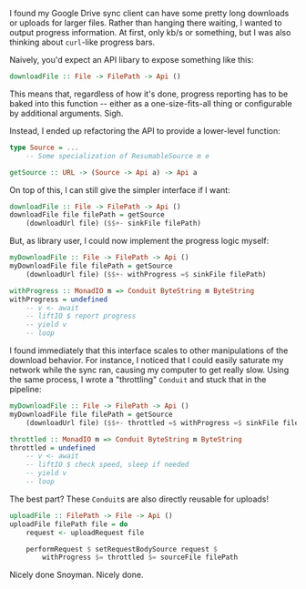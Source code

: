 I found my Google Drive sync client can have some pretty long downloads or
uploads for larger files. Rather than hanging there waiting, I wanted to output
progress information. At first, only kb/s or something, but I was also thinking
about `curl`-like progress bars.

Naively, you'd expect an API libary to expose something like this:

```haskell
downloadFile :: File -> FilePath -> Api ()
```

This means that, regardless of how it's done, progress reporting has to be baked
into this function -- either as a one-size-fits-all thing or configurable by
additional arguments. Sigh.

Instead, I ended up refactoring the API to provide a lower-level function:

```haskell
type Source = ...
    -- Some specialization of ResumableSource m e

getSource :: URL -> (Source -> Api a) -> Api a
```

On top of this, I can still give the simpler interface if I want:

```haskell
downloadFile :: File -> FilePath -> Api ()
downloadFile file filePath = getSource
    (downloadUrl file) ($$+- sinkFile filePath)
```

But, as library user, I could now implement the progress logic myself:

```haskell
myDownloadFile :: File -> FilePath -> Api ()
myDownloadFile file filePath = getSource
    (downloadUrl file) ($$+- withProgress =$ sinkFile filePath)

withProgress :: MonadIO m => Conduit ByteString m ByteString
withProgress = undefined
    -- v <- await
    -- liftIO $ report progress
    -- yield v
    -- loop
```

I found immediately that this interface scales to other manipulations of the
download behavior. For instance, I noticed that I could easily saturate my
network while the sync ran, causing my computer to get really slow. Using the
same process, I wrote a "throttling" `Conduit` and stuck that in the pipeline:

```haskell
myDownloadFile :: File -> FilePath -> Api ()
myDownloadFile file filePath = getSource
    (downloadUrl file) ($$+- throttled =$ withProgress =$ sinkFile filePath)

throttled :: MonadIO m => Conduit ByteString m ByteString
throttled = undefined
    -- v <- await
    -- liftIO $ check speed, sleep if needed
    -- yield v
    -- loop
```

The best part? These `Conduit`s are also directly reusable for uploads!

```haskell
uploadFile :: FilePath -> File -> Api ()
uploadFile filePath file = do
    request <- uploadRequest file

    performRequest $ setRequestBodySource request $
        withProgress $= throttled $= sourceFile filePath
```

Nicely done Snoyman. Nicely done.
